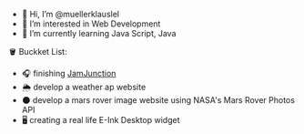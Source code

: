 - 👋 Hi, I’m @muellerklauslel
- 👀 I’m interested in Web Development
- 🌱 I’m currently learning Java Script, Java


🪣 Buckket List: 
- 🎧 finishing [JamJunction](muellerklauslel.wixsite.com/jamjunction-alpha)
- 🌦️ develop a weather ap website
- 🌑 develop a mars rover image website using NASA's Mars Rover Photos API
- 🖥️ creating a real life E-Ink Desktop widget
